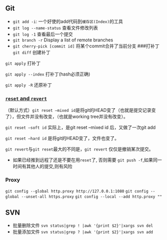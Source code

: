 ## Git
* `git add -i`: 一个好使的add代码到`缓存区(Index)`的工具
* `git log --name-status` 查看文件修改列表
* `git log -1` 查看最后一个提交
* `git branch -r` Display a list of remote branches
* `git cherry-pick [commit id]` 将某个commit合并了当前分支
###打补丁
`git diff` 创建补丁

`git apply` 打补丁

`git apply --index` 打补丁(hash必须正确)

`git apply -R` 还原补丁

### [`reset` and `revert`](http://my.oschina.net/MinGKai/blog/144932)
（默认方式）`git reset –mixed id`是将git的HEAD变了（也就是提交记录变了），但文件并没有改变，（也就是working tree并没有改变）。

`git reset –soft id` 实际上，是git reset –mixed id 后，又做了一次git add

`git reset –hard id` 是将git的HEAD变了，文件也变了。

`git revert`与`git reset`最大的不同是，`git revert` 仅仅是撤销某次提交。

* 如果已经推到远程了还是不要在用`reset`了, 否则需要 `git push -f`,如果同一时间有其他人的提交,则有风险
### Proxy
`git config --global http.proxy http://127.0.0.1:1080`
`git config --global --unset-all https.proxy`
`git config --local --add http.proxy ""`



## SVN
* 批量删除文件
`svn status|grep ! |awk '{print $2}'|xargs svn del`
* 批量添加文件
`svn status|grep ? |awk '{print $2}'|xargs svn add`
